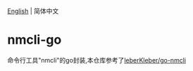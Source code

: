 [English](./README.md) | 简体中文

# nmcli-go

命令行工具"nmcli"的go封装,本仓库参考了[leberKleber/go-nmcli](https://github.com/leberKleber/go-nmcli)

